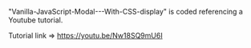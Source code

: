 "Vanilla-JavaScript-Modal---With-CSS-display" is coded referencing a Youtube tutorial.

Tutorial link => https://youtu.be/Nw18SQ9mU6I
